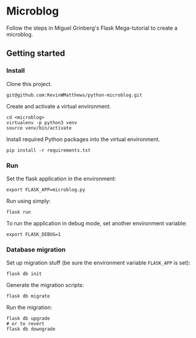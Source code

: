 # Microblog

Follow the steps in Miguel Grinberg's Flask Mega-tutorial to create a microblog.

## Getting started

### Install
Clone this project.
```
git@github.com:KevinWMatthews/python-microblog.git
```

Create and activate a virtual environment.
```
cd <microblog>
virtualenv -p python3 venv
source venv/bin/activate
```

Install required Python packages into the virtual environment.
```
pip install -r requirements.txt
```

### Run
Set the flask application in the environment:
```
export FLASK_APP=microblog.py
```

Run using simply:
```
flask run
```

To run the application in debug mode, set another environment variable:
```
export FLASK_DEBUG=1
```

### Database migration

Set up migration stuff (be sure the environment variable `FLASK_APP` is set):
```
flask db init
```

Generate the migration scripts:
```
flask db migrate
```

Run the migration:
```
flask db upgrade
# or to revert
flask db downgrade
```
